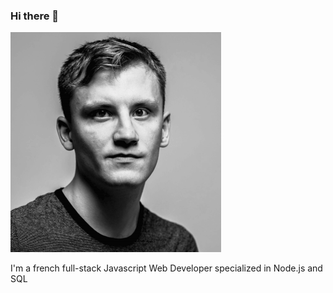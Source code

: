 
### Hi there 👋
![Cover](https://github.com/Nicolas-Pustovalov/Nicolas-Pustovalov/blob/main/img/cover.png)

I'm a french full-stack Javascript Web Developer specialized in Node.js and SQL
<!--
 Various techs I use
JavaScript Nodejs React Redux HTML5 CSS3 Bootstrap MongoDB Redis GraphQL PostgreSQL Heroku Docker Amazon AWS Git GitHub

- 📫 How to reach me: ...
-->
